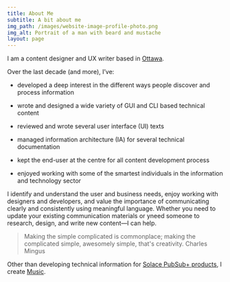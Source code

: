 ```yaml
---
title: About Me
subtitle: A bit about me
img_path: /images/website-image-profile-photo.png
img_alt: Portrait of a man with beard and mustache
layout: page
---
```

I am a content designer and UX writer based in [Ottawa](https://theplanetd.com/things-to-do-in-ottawa/).

Over the last decade (and more), I’ve:

*   developed a deep interest in the different ways people discover and process information

*   wrote and designed a wide variety of GUI and CLI based technical content

*   reviewed and wrote several user interface (UI) texts

*   managed information architecture (IA) for several technical documentation

*   kept the end-user at the centre for all content development process

*   enjoyed working with some of the smartest individuals in the information and technology sector

I identify and understand the user and business needs, enjoy working with designers and developers, and value the importance of communicating clearly and consistently using meaningful language. Whether you need to update your existing communication materials or yneed someone to research, design, and write new content—I can help.

> Making the simple complicated is commonplace; making the complicated simple, awesomely simple, that's creativity. Charles Mingus

Other than developing technical information for [Solace PubSub+ products](https://solace.com/products/platform/), I create [Music](/music).

